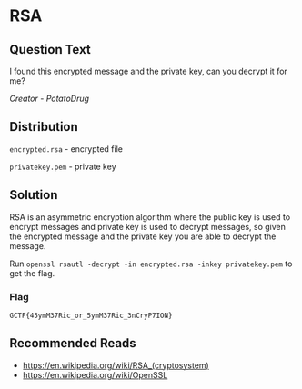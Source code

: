 # RSA

## Question Text

I found this encrypted message and the private key, can you decrypt it for me?

*Creator - PotatoDrug*

## Distribution  

`encrypted.rsa` - encrypted file  

`privatekey.pem` - private key

## Solution  

RSA is an asymmetric encryption algorithm where the public key is used to encrypt messages and private key is used to decrypt messages, so given the encrypted message and the private key you are able to decrypt the message.

Run `openssl rsautl -decrypt -in encrypted.rsa -inkey privatekey.pem` to get the flag.

### Flag  

`GCTF{45ymM37Ric_or_5ymM37Ric_3nCryP7ION}`

## Recommended Reads  
* https://en.wikipedia.org/wiki/RSA_(cryptosystem)
* https://en.wikipedia.org/wiki/OpenSSL
